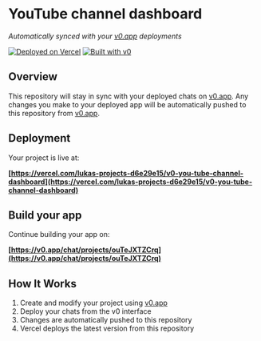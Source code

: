 # YouTube channel dashboard

*Automatically synced with your [v0.app](https://v0.app) deployments*

[![Deployed on Vercel](https://img.shields.io/badge/Deployed%20on-Vercel-black?style=for-the-badge&logo=vercel)](https://vercel.com/lukas-projects-d6e29e15/v0-you-tube-channel-dashboard)
[![Built with v0](https://img.shields.io/badge/Built%20with-v0.app-black?style=for-the-badge)](https://v0.app/chat/projects/ouTeJXTZCrq)

## Overview

This repository will stay in sync with your deployed chats on [v0.app](https://v0.app).
Any changes you make to your deployed app will be automatically pushed to this repository from [v0.app](https://v0.app).

## Deployment

Your project is live at:

**[https://vercel.com/lukas-projects-d6e29e15/v0-you-tube-channel-dashboard](https://vercel.com/lukas-projects-d6e29e15/v0-you-tube-channel-dashboard)**

## Build your app

Continue building your app on:

**[https://v0.app/chat/projects/ouTeJXTZCrq](https://v0.app/chat/projects/ouTeJXTZCrq)**

## How It Works

1. Create and modify your project using [v0.app](https://v0.app)
2. Deploy your chats from the v0 interface
3. Changes are automatically pushed to this repository
4. Vercel deploys the latest version from this repository